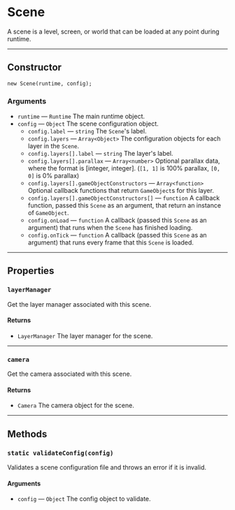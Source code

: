 # Scene

A scene is a level, screen, or world that can be loaded at any point during runtime.

---

## Constructor

`new Scene(runtime, config);`

### Arguments

-   `runtime` &mdash; `Runtime` The main runtime object.
-   `config` &mdash; `Object` The scene configuration object.
    -   `config.label` &mdash; `string` The `Scene`'s label.
    -   `config.layers` &mdash; `Array<Object>` The configuration objects for each layer in the `Scene`.
    -   `config.layers[].label` &mdash; `string` The layer's label.
    -   `config.layers[].parallax` &mdash; `Array<number>` Optional parallax data, where the format is [integer, integer]. (`[1, 1]` is 100% parallax, `[0, 0]` is 0% parallax)
    -   `config.layers[].gameObjectConstructors` &mdash; `Array<function>` Optional callback functions that return `GameObject`s for this layer.
    -   `config.layers[].gameObjectConstructors[]` &mdash; `function` A callback function, passed this `Scene` as an argument, that return an instance of `GameObject`.
    -   `config.onLoad` &mdash; `function` A callback (passed this `Scene` as an argument) that runs when the `Scene` has finished loading.
    -   `config.onTick` &mdash; `function` A callback (passed this `Scene` as an argument) that runs every frame that this `Scene` is loaded.

---

## Properties

### `layerManager`

Get the layer manager associated with this scene.

#### Returns

-   `LayerManager` The layer manager for the scene.

---

### `camera`

Get the camera associated with this scene.

#### Returns

-   `Camera` The camera object for the scene.

---

## Methods

### `static validateConfig(config)`

Validates a scene configuration file and throws an error if it is invalid.

#### Arguments

-   `config` &mdash; `Object` The config object to validate.
